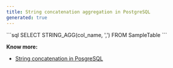 ```yaml
---
title: String concatenation aggregation in PostgreSQL
generated: true
---
```


<div markdown="1" class="ans">
```sql
SELECT STRING_AGG(col_name, ',')
FROM SampleTable
```
</div>

**Know more:**
- [String concatenation in PosgreSQL](/en-US/postgresql/string-concatenation)
